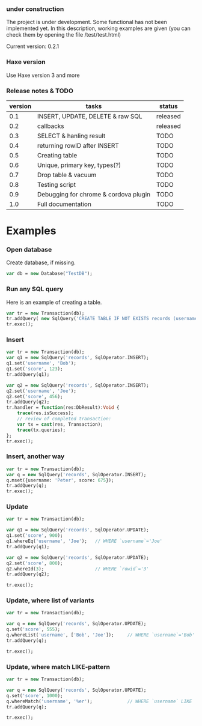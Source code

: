 ### under construction
The project is under development. Some functional has not been implemented yet.
In this description, working examples are given (you can check them by opening the file /test/test.html)

Current version: 0.2.1

### Haxe version
Use Haxe version 3 and more

### Release notes & TODO
version | tasks | status
----|----------|--------
0.1 | INSERT, UPDATE, DELETE & raw SQL | released
0.2 | callbacks | released
0.3 | SELECT & hanling result | TODO
0.4 | returning rowID after INSERT | TODO
0.5 | Creating table | TODO
0.6 | Unique, primary key, types(?) | TODO
0.7 | Drop table & vacuum | TODO
0.8 | Testing script | TODO
0.9 | Debugging for chrome & cordova plugin | TODO
1.0 | Full documentation | TODO

# Examples

### Open database
Create database, if missing.
```haxe
var db = new Database("TestDB");
```

### Run any SQL query
Here is an example of creating a table.
```haxe
var tr = new Transaction(db);
tr.addQuery( new SqlQuery('CREATE TABLE IF NOT EXISTS records (username, score)') );
tr.exec();
```

### Insert
```haxe
var tr = new Transaction(db);
var q1 = new SqlQuery('records', SqlOperator.INSERT);
q1.set('username', 'Bob');
q1.set('score', 123);
tr.addQuery(q1);

var q2 = new SqlQuery('records', SqlOperator.INSERT);
q2.set('username', 'Joe');
q2.set('score', 456);
tr.addQuery(q2);
tr.handler = function(res:DbResult):Void {
    trace(res.isSuccess);
    // review of completed transaction:
    var tx = cast(res, Transaction);
    trace(tx.queries);
};
tr.exec();
```

### Insert, another way
```haxe
var tr = new Transaction(db);
var q = new SqlQuery('records', SqlOperator.INSERT);
q.mset({username: 'Peter', score: 675});
tr.addQuery(q);
tr.exec();
```

### Update
```haxe
var tr = new Transaction(db);

var q1 = new SqlQuery('records', SqlOperator.UPDATE);
q1.set('score', 900);
q1.whereEq('username', 'Joe');   // WHERE `username`='Joe'
tr.addQuery(q1);

var q2 = new SqlQuery('records', SqlOperator.UPDATE);
q2.set('score', 800);
q2.whereId(3);                   // WHERE `rowid`='3'
tr.addQuery(q2);

tr.exec();
```

### Update, where list of variants
```haxe
var tr = new Transaction(db);

var q = new SqlQuery('records', SqlOperator.UPDATE);
q.set('score', 555);
q.whereList('username', ['Bob', 'Joe']);     // WHERE `username`='Bob' OR `username`='Joe'
tr.addQuery(q);

tr.exec();
```

### Update, where match LIKE-pattern
```haxe
var tr = new Transaction(db);

var q = new SqlQuery('records', SqlOperator.UPDATE);
q.set('score', 1000);
q.whereMatch('username', '%er');             // WHERE `username` LIKE '%er'
tr.addQuery(q);

tr.exec();
```
